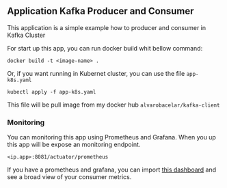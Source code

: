 ## Application Kafka Producer and Consumer
This application is a simple example how to producer and consumer in Kafka Cluster

For start up this app, you can run docker build whit bellow command:
```
docker build -t <image-name> .
```

Or, if you want running in Kubernet cluster, you can use the file ```app-k8s.yaml```
```
kubectl apply -f app-k8s.yaml
```
This file will be pull image from my docker hub ```alvarobacelar/kafka-client``` 

### Monitoring
You can monitoring this app using Prometheus and Grafana. When you up this app will be expose an monitoring endpoint. 
```
<ip.app>:8081/actuator/prometheus
```
If you have a prometheus and grafana, you can import [this dashboard](https://grafana.com/grafana/dashboards/16088) and see a broad view of your consumer metrics.
